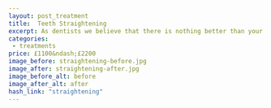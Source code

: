 ```yaml
---
layout: post_treatment
title:  Teeth Straightening
excerpt: As dentists we believe that there is nothing better than your own natural teeth in the the place they were meant to be. We use discreet “white” braces to give an optimal result.
categories:
 - treatments
price: £1100&ndash;£2200
image_before: straightening-before.jpg
image_after: straightening-after.jpg
image_before_alt: before
image_after_alt: after
hash_link: "straightening"
---
```

